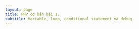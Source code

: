 ```yaml
---
layout: page
title: PHP cơ bản bài 1.
subtitle: Variable, loop, conditional statement và debug.
---
```



